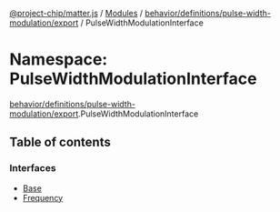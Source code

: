 [@project-chip/matter.js](../README.md) / [Modules](../modules.md) / [behavior/definitions/pulse-width-modulation/export](behavior_definitions_pulse_width_modulation_export.md) / PulseWidthModulationInterface

# Namespace: PulseWidthModulationInterface

[behavior/definitions/pulse-width-modulation/export](behavior_definitions_pulse_width_modulation_export.md).PulseWidthModulationInterface

## Table of contents

### Interfaces

- [Base](../interfaces/behavior_definitions_pulse_width_modulation_export.PulseWidthModulationInterface.Base.md)
- [Frequency](../interfaces/behavior_definitions_pulse_width_modulation_export.PulseWidthModulationInterface.Frequency.md)
